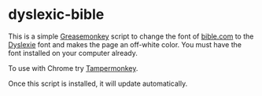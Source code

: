 # dyslexic-bible

This is a simple [Greasemonkey](http://www.greasespot.net/) script to change the font of
[bible.com](https://www.bible.com/bible) to the [Dyslexie](https://www.dyslexiefont.com) font
and makes the page an off-white color.
You must have the font installed on your computer already.

To use with Chrome try
[Tampermonkey](https://chrome.google.com/webstore/detail/tampermonkey/dhdgffkkebhmkfjojejmpbldmpobfkfo).

Once this script is installed, it will update automatically.
